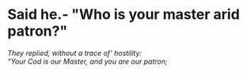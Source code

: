 Said he.‑ "Who is your master arid patron?"
===========================================

*They replied, without a trace of' hostility:*  
*“Your Cod is our Master, and you are our patron;*


